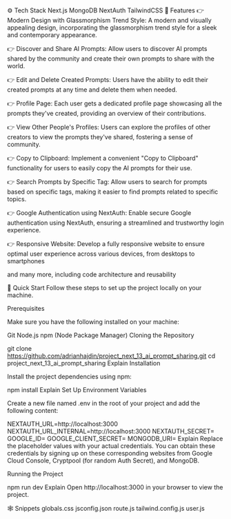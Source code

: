 ⚙️ Tech Stack
Next.js
MongoDB
NextAuth
TailwindCSS
🔋 Features
👉 Modern Design with Glassmorphism Trend Style: A modern and visually appealing design, incorporating the glassmorphism trend style for a sleek and contemporary appearance.

👉 Discover and Share AI Prompts: Allow users to discover AI prompts shared by the community and create their own prompts to share with the world.

👉 Edit and Delete Created Prompts: Users have the ability to edit their created prompts at any time and delete them when needed.

👉 Profile Page: Each user gets a dedicated profile page showcasing all the prompts they've created, providing an overview of their contributions.

👉 View Other People's Profiles: Users can explore the profiles of other creators to view the prompts they've shared, fostering a sense of community.

👉 Copy to Clipboard: Implement a convenient "Copy to Clipboard" functionality for users to easily copy the AI prompts for their use.

👉 Search Prompts by Specific Tag: Allow users to search for prompts based on specific tags, making it easier to find prompts related to specific topics.

👉 Google Authentication using NextAuth: Enable secure Google authentication using NextAuth, ensuring a streamlined and trustworthy login experience.

👉 Responsive Website: Develop a fully responsive website to ensure optimal user experience across various devices, from desktops to smartphones

and many more, including code architecture and reusability

🤸 Quick Start
Follow these steps to set up the project locally on your machine.

Prerequisites

Make sure you have the following installed on your machine:

Git
Node.js
npm (Node Package Manager)
Cloning the Repository

git clone https://github.com/adrianhajdin/project_next_13_ai_prompt_sharing.git
cd project_next_13_ai_prompt_sharing
Explain
Installation

Install the project dependencies using npm:

npm install
Explain
Set Up Environment Variables

Create a new file named .env in the root of your project and add the following content:

NEXTAUTH_URL=http://localhost:3000
NEXTAUTH_URL_INTERNAL=http://localhost:3000
NEXTAUTH_SECRET=
GOOGLE_ID=
GOOGLE_CLIENT_SECRET=
MONGODB_URI=
Explain
Replace the placeholder values with your actual credentials. You can obtain these credentials by signing up on these corresponding websites from Google Cloud Console, Cryptpool (for random Auth Secret), and MongoDB.

Running the Project

npm run dev
Explain
Open http://localhost:3000 in your browser to view the project.

🕸️ Snippets
globals.css
jsconfig.json
route.js
tailwind.config.js
user.js

